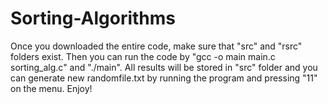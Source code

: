 # Sorting-Algorithms

Once you downloaded the entire code, make sure that "src" and "rsrc" folders exist.
Then you can run the code by "gcc -o main main.c sorting_alg.c" and "./main".
All results will be stored in "src" folder and you can generate new randomfile.txt by running the program and pressing "11" on the menu.
Enjoy!








